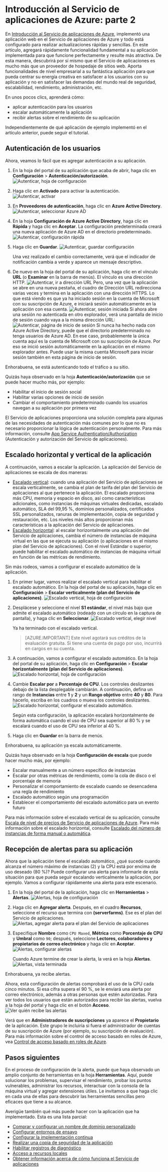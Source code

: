 <properties 
	pageTitle="Introducción a las aplicaciones web en el Servicio de aplicaciones de Azure: parte 2" 
	description="Agregue funcionalidades operativas fundamentales a su aplicación web en el Servicio de aplicaciones con unos cuantos clics." 
	services="app-service\web"
	documentationCenter=""
	authors="cephalin" 
	manager="wpickett" 
	editor="" 
/>

<tags 
	ms.service="app-service-web" 
	ms.workload="web" 
	ms.tgt_pltfrm="na" 
	ms.devlang="na" 
	ms.topic="hero-article"
	ms.date="03/17/2016" 
	ms.author="cephalin"
/>

# Introducción al Servicio de aplicaciones de Azure: parte 2

En [Introducción al Servicio de aplicaciones de Azure](app-service-web-get-started.md), implementó una aplicación web en el Servicio de aplicaciones de Azure y todo está configurado para realizar actualizaciones rápidas y sencillas. En este artículo, agregará rápidamente funcionalidad fundamental a su aplicación implementada para que funcione perfectamente y resulte más atractiva. De esta manera, descubrirá por sí mismo que el Servicio de aplicaciones es mucho más que un proveedor de hospedaje de sitios web. Aporta funcionalidades de nivel empresarial a su fantástica aplicación para que pueda centrar su energía creativa en satisfacer a los usuarios con su aplicación y no en satisfacer las demandas del mundo real de seguridad, escalabilidad, rendimiento, administración, etc.

En unos pocos clics, aprenderá cómo:

- aplicar autenticación para los usuarios
- escalar automáticamente la aplicación
- recibir alertas sobre el rendimiento de su aplicación

Independientemente de qué aplicación de ejemplo implementó en el artículo anterior, puede seguir el tutorial.

## Autenticación de los usuarios

Ahora, veamos lo fácil que es agregar autenticación a su aplicación.

1. En la hoja del portal de su aplicación que acaba de abrir, haga clic en **Configuración** > **Autenticación/autorización**. ![Autenticar, hoja de configuración](./media/app-service-web-get-started/aad-login-settings.png)
    
2. Haga clic en **Activado** para activar la autenticación. ![Autenticar, activar](./media/app-service-web-get-started/aad-login-auth-on.png)
    
4. En **Proveedores de autenticación**, haga clic en **Azure Active Directory**. ![Autenticar, seleccionar Azure AD](./media/app-service-web-get-started/aad-login-config.png)

5. En la hoja **Configuración de Azure Active Directory**, haga clic en **Rápida** y haga clic en **Aceptar**. La configuración predeterminada creará una nueva aplicación de Azure AD en el directorio predeterminado. ![Autenticar, configuración rápida](./media/app-service-web-get-started/aad-login-express.png)

6. Haga clic en **Guardar**. ![Autenticar, guardar configuración](./media/app-service-web-get-started/aad-login-save.png)

    Una vez realizado el cambio correctamente, verá que el indicador de notificación cambia a verde y aparece un mensaje descriptivo.

7. De nuevo en la hoja del portal de su aplicación, haga clic en el vínculo **URL** (o **Examinar** en la barra de menús). El vínculo es una dirección HTTP. ![Autenticar, ir a dirección URL](./media/app-service-web-get-started/aad-login-browse-click.png) Pero, una vez que la aplicación se abre en una nueva pestaña, el cuadro de Dirección URL redirecciona varias veces y termina en la aplicación con una dirección HTTPS. Lo que está viendo es que ya ha iniciado sesión en la cuenta de Microsoft con su suscripción de Azure, e iniciará sesión automáticamente en la aplicación con esa cuenta. ![Autenticar, sesión iniciada](./media/app-service-web-get-started/aad-login-browse-http-postclick.png) Si ahora abre una sesión no autenticada en otro explorador, verá una pantalla de inicio de sesión cuando vaya a la misma dirección URL: ![Autenticar, página de inicio de sesión](./media/app-service-web-get-started/aad-login-browse.png) Si nunca ha hecho nada con Azure Active Directory, puede que el directorio predeterminado no tenga usuarios de Azure AD. En ese caso, probablemente la única cuenta aquí es la cuenta de Microsoft con su suscripción de Azure. Por eso se inició sesión automáticamente en la aplicación en el mismo explorador antes. Puede usar la misma cuenta Microsoft para iniciar sesión también en esta página de inicio de sesión.

Enhorabuena, se está autenticando todo el tráfico a su sitio.

Quizás haya observado en la hoja **Autenticación/autorización** que se puede hacer mucho más, por ejemplo:

- Habilitar el inicio de sesión social
- Habilitar varias opciones de inicio de sesión
- Cambiar el comportamiento predeterminado cuando los usuarios navegan a su aplicación por primera vez

El Servicio de aplicaciones proporciona una solución completa para algunas de las necesidades de autenticación más comunes por lo que no es necesario proporcionar la lógica de autenticación personalmente. Para más información, consulte [App Service Authentication/Authorization](/blog/announcing-app-service-authentication-authorization/) (Autenticación y autorización del Servicio de aplicaciones).

## Escalado horizontal y vertical de la aplicación

A continuación, vamos a escalar la aplicación. La aplicación del Servicio de aplicaciones se escala de dos maneras:

- [Escalado vertical](https://en.wikipedia.org/wiki/Scalability#Horizontal_and_vertical_scaling): cuando una aplicación del Servicio de aplicaciones se escala verticalmente, se cambia el plan de tarifa del plan del Servicio de aplicaciones al que pertenece la aplicación. El escalado proporciona más CPU, memoria y espacio en disco, así como características adicionales, como instancias de máquinas virtuales dedicadas, escalado automático, SLA del 99,95 %, dominios personalizados, certificados SSL personalizados, ranuras de implementación, copia de seguridad y restauración, etc. Los niveles más altos proporcionan más características a la aplicación del Servicio de aplicaciones.  
- [Escalado horizontal](https://en.wikipedia.org/wiki/Scalability#Horizontal_and_vertical_scaling): al escalar horizontalmente una aplicación del Servicio de aplicaciones, cambia el número de instancias de máquina virtual en las que se ejecuta su aplicación (o aplicaciones en el mismo plan del Servicio de aplicaciones). Con el nivel Estándar o superior, puede habilitar el escalado automático de instancias de máquina virtual en función de las métricas de rendimiento. 

Sin más rodeos, vamos a configurar el escalado automático de la aplicación.

1. En primer lugar, vamos realizar el escalado vertical para habilitar el escalado automático. En la hoja del portal de su aplicación, haga clic en **Configuración** > **Escalar verticalmente (plan del Servicio de aplicaciones)**. ![Escalado vertical, hoja de configuración](./media/app-service-web-get-started/scale-up-settings.png)

2. Desplácese y seleccione el nivel **S1 estándar**, el nivel más bajo que admite el escalado automático (rodeado con un círculo en la captura de pantalla), y haga clic en **Seleccionar**. ![Escalado vertical, elegir nivel](./media/app-service-web-get-started/scale-up-select.png)

    Ya ha terminado con el escalado vertical.
    
    >[AZURE.IMPORTANT] Este nivel agotará sus créditos de la evaluación gratuita. Si tiene una cuenta de pago por uso, incurrirá en cargos en su cuenta.
    
3. A continuación, vamos a configurar el escalado automático. En la hoja del portal de su aplicación, haga clic en **Configuración** > **Escalar horizontalmente (plan del Servicio de aplicaciones)**. ![Escalado horizontal, hoja de configuración](./media/app-service-web-get-started/scale-out-settings.png)

4. Cambie **Escalar por** a **Porcentaje de CPU**. Los controles deslizantes debajo de la lista desplegable cambiarán. A continuación, defina un rango de **Instancias** entre **1** y **2** y un **Rango objetivo** entre **40** y **80**. Para hacerlo, escriba en los cuadros o mueva los controles deslizantes. ![Escalado horizontal, configurar el escalado automático.](./media/app-service-web-get-started/scale-out-configure.png)
    
    Según esta configuración, la aplicación escalará horizontalmente de forma automática cuando el uso de CPU sea superior al 80 % y se escalará cuando el uso de CPU sea inferior al 40 %.
    
5. Haga clic en **Guardar** en la barra de menús.

Enhorabuena, su aplicación ya escala automáticamente.

Quizás haya observado en la hoja **Configuración de escala** que puede hacer mucho más, por ejemplo:

- Escalar manualmente a un número específico de instancias
- Escalar por otras métricas de rendimiento, como la cola de disco o el porcentaje de memoria
- Personalizar el comportamiento de escalado cuando se desencadena una regla de rendimiento
- Escalado automático según una programación
- Establecer el comportamiento del escalado automático para un evento futuro

Para más información sobre el escalado vertical de su aplicación, consulte [Escala de nivel de precios de Servicio de aplicaciones de Azure](../app-service/app-service-scale.md). Para más información sobre el escalado horizontal, consulte [Escalado del número de instancias de forma manual o automática](../azure-portal/insights-how-to-scale.md).

## Recepción de alertas para su aplicación

Ahora que la aplicación tiene el escalado automático, ¿qué sucede cuando alcanza el número máximo de instancias (2) y la CPU está por encima de uso deseado (80 %)? Puede configurar una alerta para informarle de esta situación para que pueda seguir escalando verticalmente la aplicación, por ejemplo. Vamos a configurar rápidamente una alerta para este escenario.

1. En la hoja del portal de la aplicación, haga clic en **Herramientas** > **Alertas**. ![Alertas, hoja de configuración](./media/app-service-web-get-started/alert-settings.png)

2. Haga clic en **Agregar alerta**. Después, en el cuadro **Recursos**, seleccione el recurso que termina con **(serverfarms)**. Ese es el plan del Servicio de aplicaciones. ![Alertas, agregar alerta para el plan del Servicio de aplicaciones](./media/app-service-web-get-started/alert-add.png)

3. Especifique **Nombre** como `CPU Maxed`, **Métrica** como **Porcentaje de CPU** y **Umbral** como `90`; después, seleccione **Lectores, colaboradores y propietarios de correo electrónico** y haga clic en **Aceptar**. ![Alertas, configurar alertas](./media/app-service-web-get-started/alert-configure.png)
    
    Cuando Azure termine de crear la alerta, la verá en la hoja **Alertas**. ![Alertas, vista terminada](./media/app-service-web-get-started/alert-done.png)

Enhorabuena, ya recibe alertas.

Ahora, esta configuración de alertas comprobará el uso de la CPU cada cinco minutos. Si esa cifra supera el 90 %, se le enviará una alerta por correo electrónico, además a otras personas que estén autorizadas. Para ver todos los usuarios que están autorizados para recibir las alertas, vuelva a la hoja del portal y haga clic en el botón **Acceso**. ![Ver quién recibe las alertas](./media/app-service-web-get-started/alert-rbac.png)

Verá que en **Administradores de suscripciones** ya aparece el **Propietario** de la aplicación. Este grupo le incluiría si fuera el administrador de cuentas de su suscripción de Azure (por ejemplo, su suscripción de evaluación). Para más información sobre el control de acceso basado en roles de Azure, vea [Control de acceso basado en roles de Azure](../active-directory/role-based-access-control-configure.md).

## Pasos siguientes

En el proceso de configuración de la alerta, puede que haya observado un amplio conjunto de herramientas en la hoja **Herramientas**. Aquí, puede solucionar los problemas, supervisar el rendimiento, probar los puntos vulnerables, administrar los recursos, interactuar con la consola de la máquina virtual y agregar extensiones útiles. Le invitamos a que haga clic en cada una de ellas para descubrir las herramientas sencillas pero eficaces que tiene a su alcance.

Averigüe también qué más puede hacer con la aplicación que ha implementado. Esta es una lista parcial:

- [Comprar y configurar un nombre de dominio personalizado](custom-dns-web-site-buydomains-web-app.md)
- [Configurar entornos de ensayo](web-sites-staged-publishing.md)
- [Configurar la implementación continua](web-sites-publish-source-control.md)
- [Realizar una copia de seguridad de la aplicación](web-sites-backup.md)
- [Habilitar registros de diagnóstico](web-sites-enable-diagnostic-log.md)
- [Acceso a recursos locales](web-sites-hybrid-connection-get-started.md)
- [Obtener información acerca de cómo funciona el Servicio de aplicaciones](../app-service/app-service-how-works-readme.md) 

<!---HONumber=AcomDC_0323_2016--->